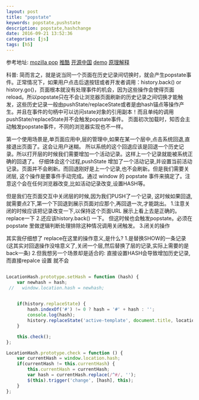 ```yaml
---
layout: post
title: "popstate"
keywords: popstate,pushstate
description: popstate,hashchange
date: 2016-09-21 13:52:36
categories: [js]
tags: [h5]
---
```


参考地址: 
[mozilla pop](https://developer.mozilla.org/zh-CN/docs/Web/Events/popstate)
[推酷](http://www.tuicool.com/articles/uAniau)
[开源中国](http://www.oschina.net/p/historyjs?fromerr=JstAflHH)
[demo](http://browserstate.github.io/history.js/demo/)
[原理解释](http://www.tuicool.com/articles/N7nAJbi)

科普:
简而言之，就是说当同一个页面在历史记录间切换时，就会产生popstate事件。正常情况下，如果用户点击后退按钮或者开发者调用：history.back() or history.go()，页面根本就没有处理事件的机会，因为这些操作会使得页面reload。所以popstate只在不会让浏览器页面刷新的历史记录之间切换才能触发，这些历史记录一般由pushState/replaceState或者是由hash锚点等操作产生。并且在事件的句柄中可以访问state对象的引用副本！而且单纯的调用pushState/replaceState并不会触发popstate事件。
页面初次加载时，知否会主动触发popstate事件，不同的浏览器实现也不一样。

第一个使用场景是,单页面应用中,层的管理中,如果在某一个层中,点击系统回退,直接退出页面了。这会让用户迷糊。
所以系统的这个回退应该是回退一个历史记录。所以打开层的时候我们需要增加一个活动记录。这样上一个记录就能被系统正确的回退了。
仔细体会这个过程,pushState 增加了一个活动记录,并设置当前活动记录。页面并不会刷新。而回退刚好是上一个记录,也不会刷新。但是我们需要关闭层,
这个操作是要事件手动完成。通过 window 的 popstate 事件来搞定了。注意这个会在任何浏览器改变,比如活动记录改变,设置HASH等。


但是我们在页面交互中关闭层的时候,因为我们PUSH了一个记录, 这时候如果回退,就需要点2下,第一个下回退到展示页面对应那个,再回退一次,才能跳出。
1.注意关闭的时候应该把记录改变一下,以保持这个页面URL 展示上看上去是正确的。replace一下
2.还应该history.back() 一下。 但这时候也会触发popstate。必须在popstate 里做逻辑判断处理排除这种情况调用关闭触发。
3.闭关的操作

其实我仔细想了 replace在这里的操作意义,是什么?
1.是替换SHOW的一条记录(这其实对回退操作没啥意义了,关闭一个层,然后替换了层的记录,实际上需要的是back一条)
2.但我想另一个场景却是适合的: 直接设置HASH会导致增加历史记录,而直接repalce 设置 就不会



```js

LocationHash.prototype.setHash = function (hash) {
    var newhash = hash;
 //   window.location.hash = newhash;
  

    if(history.replaceState) {
        hash.indexOf('#') != 0 ? hash = '#' + hash : '';
        console.log(hash);
        history.replaceState('active-template', document.title, location.pathname + location.search + hash);
    }

    this.check();
};

LocationHash.prototype.check = function () {
    var currentHash = window.location.hash;
    if(currentHash != this.currentHash) {
        this.currentHash = currentHash;
        var hash = currentHash.replace(/^#/, '');
        $(this).trigger('change', [hash], this);
    }
};


```








 
 